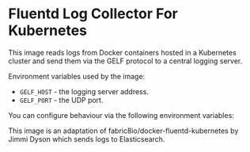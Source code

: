 # Fluentd Log Collector For Kubernetes

This image reads logs from Docker containers hosted in
a Kubernetes cluster  and send them via the GELF protocol
to a central logging server.

Environment variables used by the image:

* `GELF_HOST` - the logging server address.
* `GELF_PORT` - the UDP port.

You can configure behaviour via the following environment
variables:


This image is an adaptation of fabric8io/docker-fluentd-kubernetes by Jimmi Dyson
which sends logs to Elasticsearch.
